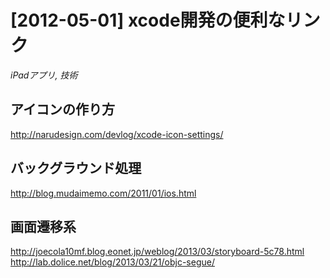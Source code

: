 # [2012-05-01] xcode開発の便利なリンク
_iPadアプリ, 技術_

## アイコンの作り方
<a href="http://narudesign.com/devlog/xcode-icon-settings/" target="_blank">http://narudesign.com/devlog/xcode-icon-settings/</a>
## バックグラウンド処理

<a href="http://blog.mudaimemo.com/2011/01/ios.html" target="_blank">http://blog.mudaimemo.com/2011/01/ios.html</a>
## 画面遷移系

<a href="http://joecola10mf.blog.eonet.jp/weblog/2013/03/storyboard-5c78.html" target="_blank">http://joecola10mf.blog.eonet.jp/weblog/2013/03/storyboard-5c78.html</a>
<a href="http://lab.dolice.net/blog/2013/03/21/objc-segue/" target="_blank">http://lab.dolice.net/blog/2013/03/21/objc-segue/</a>


